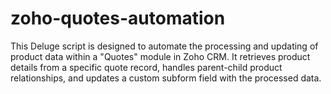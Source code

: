 # zoho-quotes-automation
This Deluge script is designed to automate the processing and updating of product data within a "Quotes" module in Zoho CRM. It retrieves product details from a specific quote record, handles parent-child product relationships, and updates a custom subform field with the processed data.
